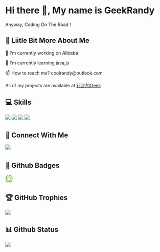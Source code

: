 # Hi there 👋, My name is GeekRandy

Anyway, Coding On The Road !

## 💫 Liitle Bit More About Me
<p>🔭 I'm currently working on Alibaba</p>
<p>🌱 I'm currently learning java,js</p>
<p>📫 How to reach me? coolrandy@outlook.com</p>
<p>All of my projects are available at <a href="https://geekrandy.github.io/">行走的Geek</a></p>

## 💻 Skills
<p>
<img src="https://img.shields.io/badge/java-%23ED8B00.svg?style=for-the-badge&logo=java&logoColor=white" style="margin-bottom: 4px;" height="30px">
<img src="https://img.shields.io/badge/javascript-%23323330.svg?style=for-the-badge&logo=javascript&logoColor=%23F7DF1E" style="margin-bottom: 4px;" height="30px">
<img src="https://img.shields.io/badge/Android-3DDC84?style=for-the-badge&logo=android&logoColor=white" style="margin-bottom: 4px;" height="30px">
<img src="https://img.shields.io/badge/kotlin-%230095D5.svg?style=for-the-badge&logo=kotlin&logoColor=white" style="margin-bottom: 4px;" height="30px">
</p>

## 👥 Connect With Me
<p>
<a href="https://medium.com/@Coolrandy"><img src="https://img.shields.io/badge/Medium-12100E?style=for-the-badge&logo=medium&logoColor=white" style="margin-bottom: 4px;" height="30px" target="_blank"></a>
</p>

## 🌟 Github Badges
<p>
<img src="https://raw.githubusercontent.com/acervenky/animated-github-badges/master/assets/devbadge.gif" height="24px">
</p>

## 🏆 GitHub Trophies

<p><img src="https://github-profile-trophy.vercel.app/?username=GeekRandy">
</p>

## 📊 Github Status

<p><img src="https://github-readme-streak-stats.herokuapp.com/?user=GeekRandy"><p>
